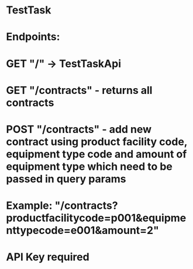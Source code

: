 # TestTask
# Endpoints:
# GET "/" -> TestTaskApi
# GET "/contracts" - returns all contracts
# POST "/contracts" - add new contract using product facility code, equipment type code and amount of equipment type which need to be passed in query params
# Example: "/contracts?productfacilitycode=p001&equipmenttypecode=e001&amount=2"

# API Key required
